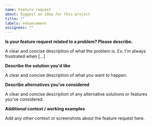 ```yaml
---
name: Feature request
about: Suggest an idea for this project
title: ""
labels: enhancement
assignees: ""
---
```


**Is your feature request related to a problem? Please describe.**

A clear and concise description of what the problem is. Ex. I'm always frustrated when [...]

**Describe the solution you'd like**

A clear and concise description of what you want to happen.

**Describe alternatives you've considered**

A clear and concise description of any alternative solutions or features you've considered.

**Additional context / working examples**

Add any other context or screenshots about the feature request here.
